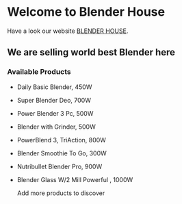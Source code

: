 # Welcome to Blender House

Have a look our website [BLENDER HOUSE](https://blender-house.web.app/).

## We are selling world best Blender here

### Available Products

-  Daily Basic Blender, 450W
-  Super Blender Deo, 700W
-  Power Blender 3 Pc, 500W
-  Blender with Grinder, 500W
-  PowerBlend 3, TriAction, 800W
-  Blender Smoothie To Go, 300W
-  Nutribullet Blender Pro, 900W
-  Blender Glass W/2 Mill Powerful , 1000W

   Add more products to discover
